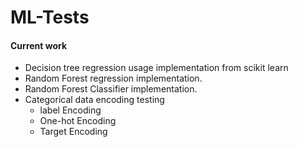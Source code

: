 # ML-Tests

#### Current work 
* Decision tree regression usage implementation from scikit learn
* Random Forest regression implementation.
* Random Forest Classifier implementation.
* Categorical data encoding testing 
  + label Encoding
  + One-hot Encoding
  + Target Encoding
